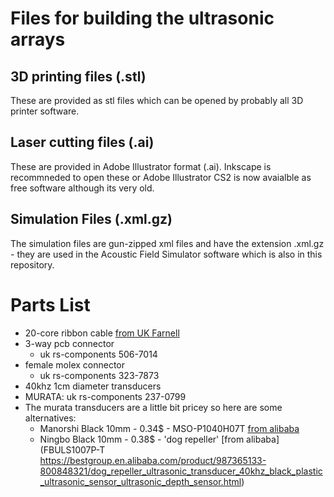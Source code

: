# Files for building the ultrasonic arrays

## 3D printing files (.stl)
These are provided as stl files which can be opened by probably all 3D printer software.

## Laser cutting files (.ai)
These are provided in Adobe Illustrator format (.ai). Inkscape is recommneded to open these or Adobe Illustrator CS2 is now avaialble as free software although its very old.

## Simulation Files (.xml.gz)
The simulation files are gun-zipped xml files and have the extension .xml.gz - they are used in the Acoustic Field Simulator software which is also in this repository. 


# Parts List
* 20-core ribbon cable [from UK Farnell](http://uk.farnell.com/3m/3302-20/ribbon-cable-20core-28awg-per/dp/1207420)
* 3-way pcb connector
  * uk rs-components 506-7014
* female molex connector
  * uk rs-components 323-7873
* 40khz 1cm diameter transducers
 * MURATA: uk rs-components 237-0799
* The murata transducers are a little bit pricey so here are some alternatives:
  * Manorshi Black 10mm - 0.34$ - MSO-P1040H07T [from alibaba](https://manorshi.en.alibaba.com)
  * Ningbo Black 10mm - 0.38$ - 'dog repeller' [from alibaba](FBULS1007P-T https://bestgroup.en.alibaba.com/product/987365133-800848321/dog_repeller_ultrasonic_transducer_40khz_black_plastic_ultrasonic_sensor_ultrasonic_depth_sensor.html)
